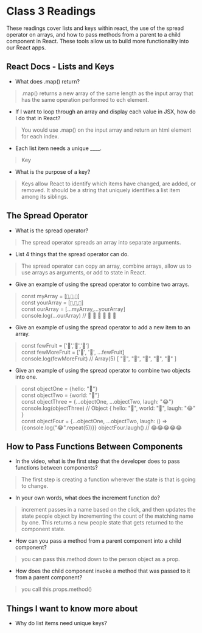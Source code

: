 # Class 3 Readings

These readings cover lists and keys within react, the use of the spread operator on arrays, and how to pass methods from a parent to a child component in React.  These tools allow us to build more functionality into our React apps.

## React Docs - Lists and Keys

- What does .map() return?

> .map() returns a new array of the same length as the input array that has the same operation performed to ech element.

- If I want to loop through an array and display
 each value in JSX, how do I do that in React?

 > You would use .map() on the input array and return an html element for each index.

- Each list item needs a unique ____.

> Key

- What is the purpose of a key?

> Keys allow React to identify which items have changed, are added, or removed.  It should be a string that uniquely identifies a list item among its siblings.

## The Spread Operator

- What is the spread operator?

> The spread operator spreads an array into separate arguments.

- List 4 things that the spread operator can do.

> The spread operator can copy an array, combine arrays, allow us to use arrays as arguments, or add to state in React.

- Give an example of using the spread operator to combine two arrays.

> const myArray = [`🤪`,`🐻`,`🎌`]  
const yourArray = [`🙂`,`🤗`,`🤩`]  
const ourArray = [...myArray,...yourArray]  
console.log(...ourArray) // 🤪 🐻 🎌 🙂 🤗 🤩

- Give an example of using the spread operator to add a new item to an array.

> const fewFruit = ['🍏','🍊','🍌']  
const fewMoreFruit = ['🍉', '🍍', ...fewFruit]  
console.log(fewMoreFruit) //  Array(5) [ "🍉", "🍍", "🍏", "🍊", "🍌" ]

- Give an example of using the spread operator to combine two objects into one.

> const objectOne = {hello: "🤪"}  
const objectTwo = {world: "🐻"}  
const objectThree = {...objectOne, ...objectTwo, laugh: "😂"}  
console.log(objectThree) // Object { hello: "🤪", world: "🐻", laugh: "😂" }  
const objectFour = {...objectOne, ...objectTwo, laugh: () => {console.log("😂".repeat(5))}}
objectFour.laugh() // 😂😂😂😂😂

## How to Pass Functions Between Components

- In the video, what is the first step that the developer does to pass functions between components?

> The first step is creating a function wherever the state is that is going to change.

- In your own words, what does the increment function do?

> increment passes in a name based on the click, and then updates the state people object by incrementing the count of the matching name by one.  This returns a new people state that gets returned to the component state.

- How can you pass a method from a parent component into a child component?

> you can pass this.method down to the person object as a prop.

- How does the child component invoke a method that was passed to it from a parent component?

> you call this.props.method()

## Things I want to know more about

- Why do list items need unique keys?